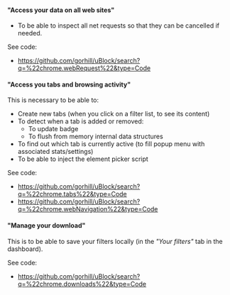 #### "Access your data on all web sites"

- To be able to inspect all net requests so that they can be cancelled if needed.

See code:
- <https://github.com/gorhill/uBlock/search?q=%22chrome.webRequest%22&type=Code>

#### "Access you tabs and browsing activity"

This is necessary to be able to:

- Create new tabs (when you click on a filter list, to see its content)
- To detect when a tab is added or removed:
    - To update badge
    - To flush from memory internal data structures
- To find out which tab is currently active (to fill popup menu with associated stats/settings)
- To be able to inject the element picker script

See code:
- <https://github.com/gorhill/uBlock/search?q=%22chrome.tabs%22&type=Code>
- <https://github.com/gorhill/uBlock/search?q=%22chrome.webNavigation%22&type=Code>

#### "Manage your download"

This is to be able to save your filters locally (in the _"Your filters"_ tab in the dashboard).

See code:
- <https://github.com/gorhill/uBlock/search?q=%22chrome.downloads%22&type=Code>